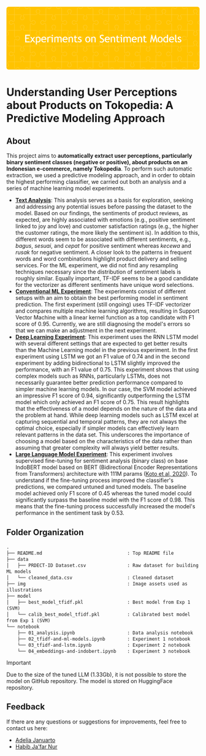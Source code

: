 ![header](header.png)

# Understanding User Perceptions about Products on Tokopedia: A Predictive Modeling Approach

## About
This project aims to <b>automatically extract user perceptions, particularly binary sentiment classes (negative or positive), about products on an Indonesian e-commerce, namely Tokopedia</b>. To perform such automatic extraction, we used a predictive modeling approach, and in order to obtain the highest performing classifier, we carried out both an analysis and a series of machine learning model experiments. 
- **[Text Analysis](https://nbviewer.org/github/LingAdeu/sentiment-model-experiment/blob/main/notebook/01_analysis.ipynb)**: This analysis serves as a basis for exploration, seeking and addressing any potential issues before passing the dataset to the model. Based on our findings, the sentiments of product reviews, as expected, are highly associated with emotions (e.g., positive sentiment linked to joy and love) and customer satisfaction ratings (e.g., the higher the customer ratings, the more likely the sentiment is). In addition to this, different words seem to be associated with different sentiments, e.g., *bagus*, *sesuai*, and *cepat* for positive sentiment whereas *kecewa* and *rusak* for negative sentiment. A closer look to the patterns in frequent words and word combinations highlight product delivery and selling services. For the ML experiment, we did not find any resampling techniques necessary since the distribution of sentiment labels is roughly similar. Equally important, TF-IDF seems to be a good candidate for the vectorizer as different sentiments have unique word selections.
- **[Conventional ML Experiment](https://nbviewer.org/github/LingAdeu/sentiment-model-experiment/blob/main/notebook/02_tfidf-and-ml-models.ipynb)**: The experiments consist of different setups with an aim to obtain the best performing model in sentiment prediction. The first experiment (still ongoing) uses TF-IDF vectorizer and compares multiple machine learning algorithms, resulting in Support Vector Machine with a linear kernel function as a top candidate with F1 score of 0.95. Currently, we are still diagnosing the model's errors so that we can make an adjustment in the next experiment.
- **[Deep Learning Experiment](https://nbviewer.org/github/LingAdeu/sentiment-model-experiment/blob/main/notebook/03_tfidf-and-lstm.ipynb)**: This experiment uses the RNN LSTM model with several different settings that are expected to get better results than the Machine Learning model in the previous experiment. In the first experiment using LSTM we got an F1 value of 0.74 and in the second experiment by adding bidirectional to LSTM slightly improved the performance, with an F1 value of 0.75. This experiment shows that using complex models such as RNNs, particularly LSTMs, does not necessarily guarantee better prediction performance compared to simpler machine learning models. In our case, the SVM model achieved an impressive F1 score of 0.94, significantly outperforming the LSTM model which only achieved an F1 score of 0.75. This result highlights that the effectiveness of a model depends on the nature of the data and the problem at hand. While deep learning models such as LSTM excel at capturing sequential and temporal patterns, they are not always the optimal choice, especially if simpler models can effectively learn relevant patterns in the data set. This underscores the importance of choosing a model based on the characteristics of the data rather than assuming that greater complexity will always yield better results.
- **[Large Language Model Experiment](https://nbviewer.org/github/LingAdeu/sentiment-model-experiment/blob/main/notebook/04_embeddings-and-IndoBERT.ipynb)**: This experiment involves supervised fine-tuning for sentiment analysis (binary class) on base IndoBERT model based on BERT (Bidirectional Encoder Representations from Transformers) architecture with 111M params ([Koto et al, 2020](https://arxiv.org/pdf/2011.00677)). To understand if the fine-tuning process improved the classifier's predictions, we compared untuned and tuned models. The baseline model achieved only F1 score of 0.45 whereas the tuned model could significantly surpass the baseline model with the F1 score of 0.98. This means that the fine-tuning process successfully increased the model's performance in the sentiment task by 0.53.

## Folder Organization

    .
    ├── README.md                               : Top README file
    ├── data
    │   ├── PRDECT-ID Dataset.csv               : Raw dataset for building ML models
    │   └── cleaned_data.csv                    : Cleaned dataset
    ├── img                                     : Image assets used as illustrations
    ├── model
    │   ├── best_model_tfidf.pkl                : Best model from Exp 1 (SVM)
    │   └── calib_best_model_tfidf.pkl          : Calibrated best model from Exp 1 (SVM)
    └── notebook
        ├── 01_analysis.ipynb                   : Data analysis notebook
        ├── 02_tfidf-and-ml-models.ipynb        : Experiment 1 notebook
        └── 03_tfidf-and-lstm.ipynb             : Experiment 2 notebook
        └── 04_embeddings-and-indobert.ipynb    : Experiment 3 notebook

>[!important]
> Due to the size of the tuned LLM (1.33Gb), it is not possible to store the model on GitHub repository. The model is stored on HuggingFace repository. 

## Feedback
If there are any questions or suggestions for improvements, feel free to contact us here:
- [Adelia Januarto](mailto:januartoadelia@gmail.com)
- [Habib Ja'far Nur](mailto:habibjafar08@gmail.com)
